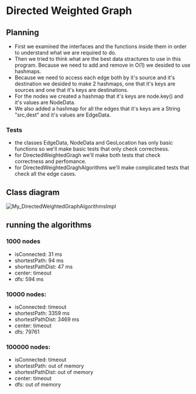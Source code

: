 # Directed Weighted Graph
## Planning
- First we examined the interfaces and the functions inside them in order to understand what we are required to do.
- Then we tried to think what are the best data stractures to use in this program. Because we need to add and remove in O(1) we desided to use hashmaps.
- Because we need to access each edge both by it's source and it's destination we desided to make 2 hashmaps, one that it's keys are sources and one that it's keys are destinations.
- For the nodes we created a hashmap that it's keys are node.key() and it's values are NodeData. 
- We also added a hashmap for all the edges that it's keys are a String "src,dest" and it's values are EdgeData.
### Tests
- the classes EdgeData, NodeData and GeoLocation has only basic functions so we'll make basic tests that only check correctness.
- for DirectedWeightedGragh we'll make both tests that check correctness and perfomance.
- for DirectedWeightedGraghAlgorithms we'll make complicated tests that check all the edge cases. 

## Class diagram
![My_DirectedWeightedGraphAlgorithmsImpl](https://user-images.githubusercontent.com/85555432/145365136-9dc0fa1d-2f4d-48d4-8e11-2f130b43eef2.png)

## running the algorithms
### 1000 nodes
- isConnected: 31 ms
- shortestPath: 94 ms
- shortestPathDist: 47 ms
- center: timeout
- dfs: 594 ms
### 10000 nodes:
- isConnected: timeout
- shortestPath: 3359 ms
- shortestPathDist: 3469 ms
- center: timeout
- dfs: 79761
### 100000 nodes:
- isConnected: timeout
- shortestPath: out of memory
- shortestPathDist: out of memory
- center: timeout
- dfs: out of memory

